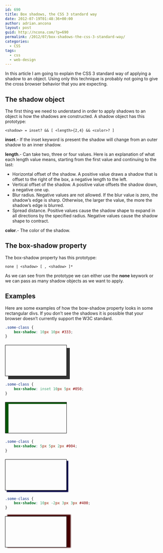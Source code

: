 ```yaml
---
id: 690
title: Box shadows, the CSS 3 standard way
date: 2012-07-19T01:48:36+00:00
author: adrian.ancona
layout: post
guid: http://ncona.com/?p=690
permalink: /2012/07/box-shadows-the-css-3-standard-way/
categories:
  - CSS
tags:
  - css
  - web-design
---
```

In this article I am going to explain the CSS 3 standard way of applying a shadow to an object. Using only this technique is probably not going to give the cross browser behavior that you are expecting.

## The shadow object

The first thing we need to understand in order to apply shadows to an object is how the shadows are constructed. A shadow object has this prototype:

```
<shadow> = inset? && [ <length>{2,4} && <color>? ]
```

<!--more-->

**inset**.- If the inset keyword is present the shadow will change from an outer shadow to an inner shadow.

**length**.- Can take two, three or four values. Here is an explanation of what each length value means, starting from the first value and continuing to the last:

  * Horizontal offset of the shadow. A positive value draws a shadow that is offset to the right of the box, a negative length to the left.
  * Vertical offset of the shadow. A positive value offsets the shadow down, a negative one up.
  * Blur radius. Negative values are not allowed. If the blur value is zero, the shadow&#8217;s edge is sharp. Otherwise, the larger the value, the more the shadow&#8217;s edge is blurred.
  * Spread distance. Positive values cause the shadow shape to expand in all directions by the specified radius. Negative values cause the shadow shape to contract.

**color**.- The color of the shadow.

## The box-shadow property

The box-shadow property has this prototype:

```
none | <shadow> [ , <shadow> ]*
```

As we can see from the prototype we can either use the **none** keywork or we can pass as many shadow objects as we want to apply.

## Examples

Here are some examples of how the bow-shadow property looks in some rectangular divs. If you don&#8217;t see the shadows it is possible that your browser doesn&#8217;t currently support the W3C standard.

```css
.some-class {
    box-shadow: 10px 10px #333;
}
```

<div style="margin: 20px 0; border: 1px solid #000; width: 200px; height: 100px; box-shadow: 10px 10px #333;"></div>

```css
.some-class {
    box-shadow: inset 10px 5px #050;
}
```

<div style="margin: 20px 0; border: 1px solid #000; width: 200px; height: 100px; box-shadow: inset 10px 5px #050"></div>

```css
.some-class {
    box-shadow: 5px 5px 2px #004;
}
```

<div style="margin: 20px 0; border: 1px solid #000; width: 200px; height: 100px; box-shadow: 5px 5px 2px #004;"></div>

```css
.some-class {
    box-shadow: 10px -2px 3px 3px #400;
}
```

<div style="margin: 20px 0; border: 1px solid #000; width: 200px; height: 100px; box-shadow: 10px -2px 3px 3px #400;"></div>
